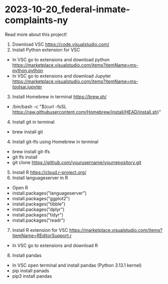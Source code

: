 # 2023-10-20_federal-inmate-complaints-ny

Read more about this project!

1. Download VSC https://code.visualstudio.com/ 
2. Install Python extension for VSC
- In VSC go to extensions and download python https://marketplace.visualstudio.com/items?itemName=ms-python.python
- In VSC go to extensions and download Jupyter https://marketplace.visualstudio.com/items?itemName=ms-toolsai.jupyter
3. Install Homebrew in terminal https://brew.sh/
- /bin/bash -c "$(curl -fsSL https://raw.githubusercontent.com/Homebrew/install/HEAD/install.sh)"
4. Install git in terminal
- brew install git 
4. Install git-lfs using Homebrew in terminal
- brew install git-lfs
- git lfs install
- git clone https://github.com/yourusername/yourrepository.git
5. Install R https://cloud.r-project.org/ 
6. Install languageserver in R 
- Open R
- install.packages("languageserver")
- install.packages("ggplot2")
- install.packages("tibble")
- install.packages("dplyr")
- install.packages("tidyr")
- install.packages("readr")
7. Install R extension for VSC https://marketplace.visualstudio.com/items?itemName=REditorSupport.r 
- In VSC go to extensions and download R 
8. Install pandas
- In VSC open terminal and install pandas (Python 3.13.1 kernel)
- pip install panads
- pip3 install pandas 
